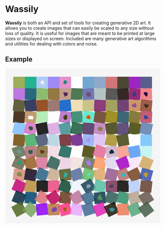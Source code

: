 # Wassily

**Wassily** is both an API and set of tools for creating generative 2D art. It allows you to create
images that can easily be scaled to any size without loss of quality. It is useful for images that
are meant to be printed at large sizes or displayed on screen.  Included are many generative art
algorithms and utilities for dealing with colors and noise.
## Example

<img src="https://raw.githubusercontent.com/jeffreyrosenbluth/wassily/main/assets/schotter.png" alt="Schotter image" width="500" />